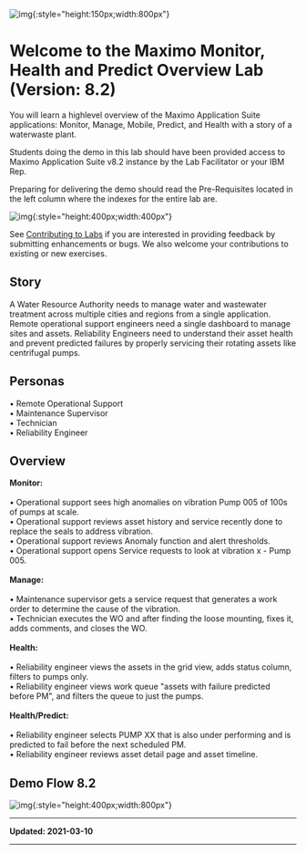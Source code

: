 ![img](/img/apm_fs21/faststart2021.png){:style="height:150px;width:800px"}

# Welcome to the Maximo Monitor, Health and Predict Overview Lab <br> (Version: 8.2)

You will learn a highlevel overview of the Maximo Application Suite applications: Monitor, Manage, Mobile, Predict, and Health with a story of a waterwaste plant. 

Students doing the demo in this lab should have been provided access to Maximo Application Suite v8.2 instance by the Lab Facilitator or your IBM Rep.  

Preparing for delivering the demo should read the Pre-Requisites located in the left column where the indexes for the entire lab are.

![img](/img/apm_fs21/mkdocstab.png){:style="height:400px;width:400px"}

See [Contributing to Labs](../../about) if you are interested in providing feedback by submitting enhancements or bugs.  We also 
welcome your contributions to existing or new exercises. 

## Story

A Water Resource Authority needs to manage water and wastewater treatment across multiple cities and regions from a single application.  Remote operational support engineers need a single dashboard to manage sites and assets.  Reliability Engineers need to understand their asset health and prevent predicted failures by properly servicing their rotating assets like centrifugal pumps.

## Personas

•	Remote Operational Support<br>
•	Maintenance Supervisor<br>
•	Technician<br>
•	Reliability Engineer

## Overview

<b>Monitor:</b><br>
<br>
•	Operational support sees high anomalies on vibration Pump 005 of 100s of pumps at scale.<br>
•	Operational support reviews asset history and service recently done to replace the seals to address vibration. <br>
•	Operational support reviews Anomaly function and alert thresholds.<br>
•	Operational support opens Service requests to look at vibration x - Pump 005.<br>
<br>
<b>Manage:</b><br>
<br>
•	Maintenance supervisor gets a service request that generates a work order to determine the cause of the vibration. <br>
•	Technician executes the WO and after finding the loose mounting, fixes it, adds comments, and closes the WO.<br>
<br>
<b>Health:</b><br>
<br>
•	Reliability engineer views the assets in the grid view, adds status column, filters to pumps only.<br>
•	Reliability engineer views work queue "assets with failure predicted before PM", and filters the queue to just the pumps.<br>
<br>
<b>Health/Predict:</b><br>
<br>
•	Reliability engineer selects PUMP XX that is also under performing and is predicted to fail before the next scheduled PM.<br>
•	Reliability engineer reviews asset detail page and asset timeline. 

## Demo Flow 8.2

![img](/img/apm_fs21/demo_flow.png){:style="height:400px;width:800px"}

---

**Updated: 2021-03-10**

---